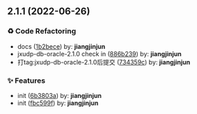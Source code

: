 ## 2.1.1 (2022-06-26)


### ♻ Code Refactoring

* docs ([1b2bece](http://git.10byun.com/10byun/jxudpplugin/commit/1b2bece)) by: **jiangjinjun**
* jxudp-db-oracle-2.1.0 check in ([886b239](http://git.10byun.com/10byun/jxudpplugin/commit/886b239)) by: **jiangjinjun**
* 打tag:jxudp-db-oracle-2.1.0后提交 ([734359c](http://git.10byun.com/10byun/jxudpplugin/commit/734359c)) by: **jiangjinjun**


### ✨ Features

* init ([6b3803a](http://git.10byun.com/10byun/jxudpplugin/commit/6b3803a)) by: **jiangjinjun**
* init ([fbc599f](http://git.10byun.com/10byun/jxudpplugin/commit/fbc599f)) by: **jiangjinjun**




